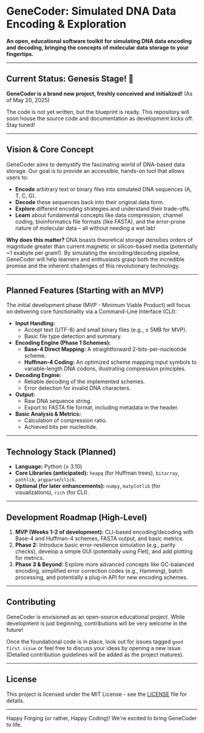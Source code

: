 # GeneCoder: Simulated DNA Data Encoding & Exploration

**An open, educational software toolkit for simulating DNA data encoding and decoding, bringing the concepts of molecular data storage to your fingertips.**

---

## Current Status: Genesis Stage! 🌱

**GeneCoder is a brand new project, freshly conceived and initialized!** (As of May 20, 2025)

The code is not yet written, but the blueprint is ready. This repository will soon house the source code and documentation as development kicks off. Stay tuned!

---

## Vision & Core Concept

GeneCoder aims to demystify the fascinating world of DNA-based data storage. Our goal is to provide an accessible, hands-on tool that allows users to:

* **Encode** arbitrary text or binary files into simulated DNA sequences (A, T, C, G).
* **Decode** these sequences back into their original data form.
* **Explore** different encoding strategies and understand their trade-offs.
* **Learn** about fundamental concepts like data compression, channel coding, bioinformatics file formats (like FASTA), and the error-prone nature of molecular data – all without needing a wet lab!

**Why does this matter?** DNA boasts theoretical storage densities orders of magnitude greater than current magnetic or silicon-based media (potentially ~1 exabyte per gram!). By simulating the encoding/decoding pipeline, GeneCoder will help learners and enthusiasts grasp both the incredible promise and the inherent challenges of this revolutionary technology.

---

## Planned Features (Starting with an MVP)

The initial development phase (MVP - Minimum Viable Product) will focus on delivering core functionality via a Command-Line Interface (CLI):

* **Input Handling:**
    * Accept text (UTF-8) and small binary files (e.g., ≤ 5MB for MVP).
    * Basic file type detection and summary.
* **Encoding Engine (Phase 1 Schemes):**
    * **Base-4 Direct Mapping:** A straightforward 2-bits-per-nucleotide scheme.
    * **Huffman-4 Coding:** An optimized scheme mapping input symbols to variable-length DNA codons, illustrating compression principles.
* **Decoding Engine:**
    * Reliable decoding of the implemented schemes.
    * Error detection for invalid DNA characters.
* **Output:**
    * Raw DNA sequence string.
    * Export to FASTA file format, including metadata in the header.
* **Basic Analysis & Metrics:**
    * Calculation of compression ratio.
    * Achieved bits per nucleotide.

---

## Technology Stack (Planned)

* **Language:** Python (≥ 3.10)
* **Core Libraries (anticipated):** `heapq` (for Huffman trees), `bitarray`, `pathlib`, `argparse`/`click`.
* **Optional (for later enhancements):** `numpy`, `matplotlib` (for visualizations), `rich` (for CLI).

---

## Development Roadmap (High-Level)

1.  **MVP (Weeks 1-2 of development):** CLI-based encoding/decoding with Base-4 and Huffman-4 schemes, FASTA output, and basic metrics.
2.  **Phase 2:** Introduce basic error-resilience simulation (e.g., parity checks), develop a simple GUI (potentially using Flet), and add plotting for metrics.
3.  **Phase 3 & Beyond:** Explore more advanced concepts like GC-balanced encoding, simplified error correction codes (e.g., Hamming), batch processing, and potentially a plug-in API for new encoding schemes.

---

## Contributing

GeneCoder is envisioned as an open-source educational project. While development is just beginning, contributions will be very welcome in the future!

Once the foundational code is in place, look out for issues tagged `good first issue` or feel free to discuss your ideas by opening a new issue. (Detailed contribution guidelines will be added as the project matures).

---

## License

This project is licensed under the MIT License - see the [LICENSE](LICENSE) file for details.

---

Happy Forging (or rather, Happy Coding)! We're excited to bring GeneCoder to life.
